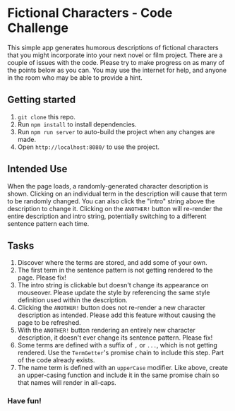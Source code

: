 # Fictional  Characters - Code Challenge
This simple app generates humorous descriptions of fictional characters that you might incorporate into your next novel or film project.
There are a couple of issues with the code.
Please try to make progress on as many of the points below as you can.
You may use the internet for help, and anyone in the room who may be able to provide a hint.

## Getting started
1. `git clone` this repo.
1. Run `npm install` to install dependencies.
1. Run `npm run server` to auto-build the project when any changes are made.
1. Open `http://localhost:8080/` to use the project.

## Intended Use
When the page loads, a randomly-generated character description is shown.
Clicking on an individual term in the description will cause that term to be randomly changed.
You can also click the "intro" string above the description to change it.
Clicking on the `ANOTHER!` button will re-render the entire description and intro string, potentially switching to a different sentence pattern each time.

## Tasks
1. Discover where the terms are stored, and add some of your own.
1. The first term in the sentence pattern is not getting rendered to the page. Please fix!
1. The intro string is clickable but doesn't change its appearance on mouseover. Please update the style by referencing the same style definition used within the description.
1. Clicking the `ANOTHER!` button does not re-render a new character description as intended. Please add this feature without causing the page to be refreshed.
1. With the `ANOTHER!` button rendering an entirely new character description, it doesn't ever change its sentence pattern. Please fix!
1. Some terms are defined with a suffix of `,` or `...`, which is not getting rendered. Use the `TermGetter`'s promise chain to include this step. Part of the code already exists.
1. The name term is defined with an `upperCase` modifier. Like above, create an upper-casing function and include it in the same promise chain so that names will render in all-caps.

### Have fun!
